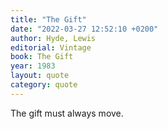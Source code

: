 ```yaml
---
title: "The Gift"
date: "2022-03-27 12:52:10 +0200"
author: Hyde, Lewis
editorial: Vintage
book: The Gift
year: 1983
layout: quote
category: quote
---
```


The gift must always move.
